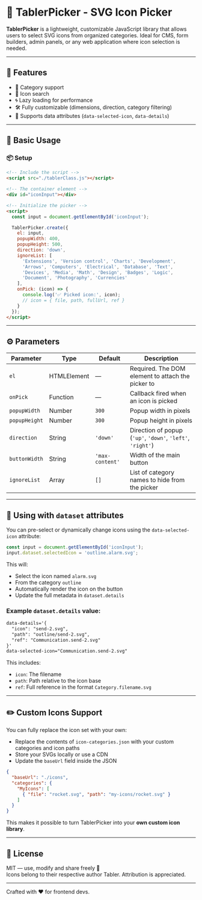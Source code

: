 # 🌟 TablerPicker - SVG Icon Picker

**TablerPicker** is a lightweight, customizable JavaScript library that allows users to select SVG icons from organized categories. Ideal for CMS, form builders, admin panels, or any web application where icon selection is needed.

---

## 🚀 Features

- 📁 Category support
- 🔎 Icon search
- 🌀 Lazy loading for performance
- 🛠 Fully customizable (dimensions, direction, category filtering)
- 🧠 Supports data attributes (`data-selected-icon`, `data-details`)

---

## 🔧 Basic Usage

### 📦 Setup

```html
<!-- Include the script -->
<script src="./tablerClass.js"></script>

<!-- The container element -->
<div id="iconInput"></div>

<!-- Initialize the picker -->
<script>
  const input = document.getElementById('iconInput');

  TablerPicker.create({
    el: input,
    popupWidth: 400,
    popupHeight: 500,
    direction: 'down',
    ignoreList: [
      'Extensions', 'Version control', 'Charts', 'Development',
      'Arrows', 'Computers', 'Electrical', 'Database', 'Text',
      'Devices', 'Media', 'Math', 'Design', 'Badges', 'Logic',
      'Document', 'Photography', 'Currencies'
    ],
    onPick: (icon) => {
      console.log('✅ Picked icon:', icon);
      // icon = { file, path, fullUrl, ref }
    }
  });
</script>
```

---

## ⚙️ Parameters

| Parameter       | Type       | Default       | Description |
|----------------|------------|----------------|-------------|
| `el`           | HTMLElement| —              | Required. The DOM element to attach the picker to |
| `onPick`       | Function   | —              | Callback fired when an icon is picked |
| `popupWidth`   | Number     | `300`          | Popup width in pixels |
| `popupHeight`  | Number     | `300`          | Popup height in pixels |
| `direction`    | String     | `'down'`       | Direction of popup (`'up'`, `'down'`, `'left'`, `'right'`) |
| `buttonWidth`  | String     | `'max-content'`| Width of the main button |
| `ignoreList`   | Array      | `[]`           | List of category names to hide from the picker |

---

## 🧠 Using with `dataset` attributes

You can pre-select or dynamically change icons using the `data-selected-icon` attribute:

```js
const input = document.getElementById('iconInput');
input.dataset.selectedIcon = 'outline.alarm.svg';
```

This will:
- Select the icon named `alarm.svg`
- From the category `outline`
- Automatically render the icon on the button
- Update the full metadata in `dataset.details`

### Example `dataset.details` value:

```html
data-details='{
  "icon": "send-2.svg",
  "path": "outline/send-2.svg",
  "ref": "Communication.send-2.svg"
}'
data-selected-icon="Communication.send-2.svg"
```

This includes:
- `icon`: The filename
- `path`: Path relative to the icon base
- `ref`: Full reference in the format `Category.filename.svg`

---

## ✏️ Custom Icons Support

You can fully replace the icon set with your own:
- Replace the contents of `icon-categories.json` with your custom categories and icon paths
- Store your SVGs locally or use a CDN
- Update the `baseUrl` field inside the JSON

```json
{
  "baseUrl": "./icons",
  "categories": {
    "MyIcons": [
      { "file": "rocket.svg", "path": "my-icons/rocket.svg" }
    ]
  }
}
```

This makes it possible to turn TablerPicker into your **own custom icon library**.

---

## 🧾 License

MIT — use, modify and share freely 🚀  
Icons belong to their respective author Tabler. Attribution is appreciated.


---

Crafted with ❤️ for frontend devs.